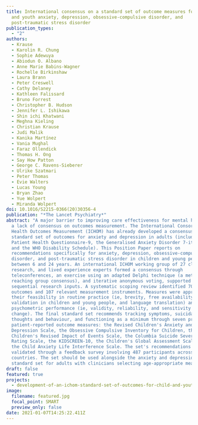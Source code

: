 ```yaml
---
title: International consensus on a standard set of outcome measures for child
  and youth anxiety, depression, obsessive-compulsive disorder, and
  post-traumatic stress disorder
publication_types:
  - "2"
authors:
  - Krause
  - Karolin R. Chung
  - Sophie Adewuya
  - Abiodun O. Albano
  - Anne Marie Babins-Wagner
  - Rochelle Birkinshaw
  - Laura Brann
  - Peter Creswell
  - Cathy Delaney
  - Kathleen Falissard
  - Bruno Forrest
  - Christopher B. Hudson
  - Jennifer L. Ishikawa
  - Shin ichi Khatwani
  - Meghna Kieling
  - Christian Krause
  - Judi Malik
  - Kanika Martínez
  - Vania Mughal
  - Faraz Ollendick
  - Thomas H. Ong
  - Say How Patton
  - George C. Ravens-Sieberer
  - Ulrike Szatmari
  - Peter Thomas
  - Evie Walters
  - Lucas Young
  - Bryan Zhao
  - Yue Wolpert
  - Miranda Wolpert
doi: 10.1016/S2215-0366(20)30356-4
publication: "*The Lancet Psychiatry*"
abstract: "A major barrier to improving care effectiveness for mental health is
  a lack of consensus on outcomes measurement. The International Consortium for
  Health Outcomes Measurement (ICHOM) has already developed a consensus-based
  standard set of outcomes for anxiety and depression in adults (including the
  Patient Health Questionnaire-9, the Generalised Anxiety Disorder 7-item Scale,
  and the WHO Disability Schedule). This Position Paper reports on
  recommendations specifically for anxiety, depression, obsessive-compulsive
  disorder, and post-traumatic stress disorder in children and young people aged
  between 6 and 24 years. An international ICHOM working group of 27 clinical,
  research, and lived experience experts formed a consensus through
  teleconferences, an exercise using an adapted Delphi technique (a method for
  reaching group consensus), and iterative anonymous voting, supported by
  sequential research inputs. A systematic scoping review identified 70 possible
  outcomes and 107 relevant measurement instruments. Measures were appraised for
  their feasibility in routine practice (ie, brevity, free availability,
  validation in children and young people, and language translation) and
  psychometric performance (ie, validity, reliability, and sensitivity to
  change). The final standard set recommends tracking symptoms, suicidal
  thoughts and behaviour, and functioning as a minimum through seven primarily
  patient-reported outcome measures: the Revised Children's Anxiety and
  Depression Scale, the Obsessive Compulsive Inventory for Children, the
  Children's Revised Impact of Events Scale, the Columbia Suicide Severity
  Rating Scale, the KIDSCREEN-10, the Children's Global Assessment Scale, and
  the Child Anxiety Life Interference Scale. The set's recommendations were
  validated through a feedback survey involving 487 participants across 45
  countries. The set should be used alongside the anxiety and depression
  standard set for adults with clinicians selecting age-appropriate measures."
draft: false
featured: true
projects:
  - development-of-an-ichom-standard-set-of-outcomes-for-child-and-youth-anxiety-depression-ocd-and-ptsd
image:
  filename: featured.jpg
  focal_point: SMART
  preview_only: false
date: 2021-01-07T14:25:22.411Z
---
```

